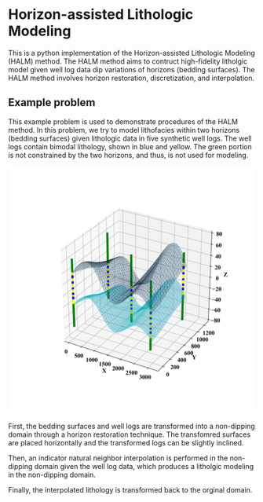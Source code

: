 # Horizon-assisted Lithologic Modeling

This is a python implementation of the Horizon-assisted Lithologic Modeling (HALM) method. The HALM method aims to contruct high-fidelity litholgic model given well log data dip variations of horizons (bedding surfaces). The HALM method involves horizon restoration, discretization, and interpolation.

## Example problem

This example problem is used to demonstrate procedures of the HALM method. In this problem, we try to model lithofacies within two horizons (bedding surfaces) given lithologic data in five synthetic well logs. The well logs contain bimodal lithology, shown in blue and yellow. The green portion is not constrained by the two horizons, and thus, is not used for modeling.

![alt text](/Plots/Dip_domain_view.png?raw=true)

First, the bedding surfaces and well logs are transformed into a non-dipping domain through a horizon restoration technique. The transfomred surfaces are placed horizontally and the transformed logs can be slightly inclined.

Then, an indicator natural neighbor interpolation is performed in the non-dipping domain given the well log data, which produces a litholgic modeling in the non-dipping domain.

Finally, the interpolated lithology is transformed back to the orginal domain.


